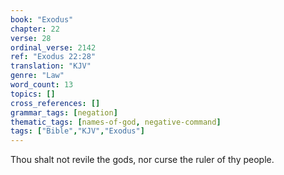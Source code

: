 ```yaml
---
book: "Exodus"
chapter: 22
verse: 28
ordinal_verse: 2142
ref: "Exodus 22:28"
translation: "KJV"
genre: "Law"
word_count: 13
topics: []
cross_references: []
grammar_tags: [negation]
thematic_tags: [names-of-god, negative-command]
tags: ["Bible","KJV","Exodus"]
---
```

Thou shalt not revile the gods, nor curse the ruler of thy people.

